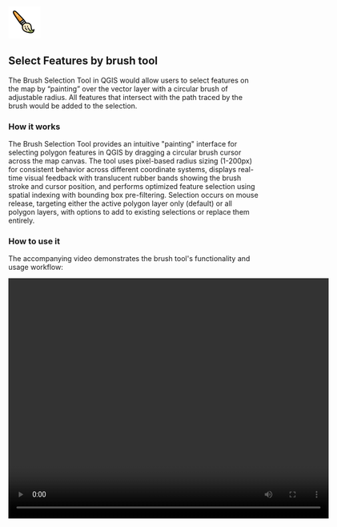 
![Brush Selection Tool Logo](paintbrush.png)

## Select Features by brush tool



The Brush Selection Tool in QGIS would allow users to select features on the map by “painting” over the vector layer with a circular brush of adjustable radius. All features that intersect with the path traced by the brush would be added to the selection.


### How it works

The Brush Selection Tool provides an intuitive "painting" interface for selecting polygon features in QGIS by dragging a circular brush cursor across the map canvas. The tool uses pixel-based radius sizing (1-200px) for consistent behavior across different coordinate systems, displays real-time visual feedback with translucent rubber bands showing the brush stroke and cursor position, and performs optimized feature selection using spatial indexing with bounding box pre-filtering. Selection occurs on mouse release, targeting either the active polygon layer only (default) or all polygon layers, with options to add to existing selections or replace them entirely.

### How to use it

The accompanying video demonstrates the brush tool's functionality and usage workflow:

<video width="640" height="480" controls>
  <source src="17-26-19-Clip20250903172818.mp4" type="video/mp4">
  Your browser does not support the video tag.
</video>

